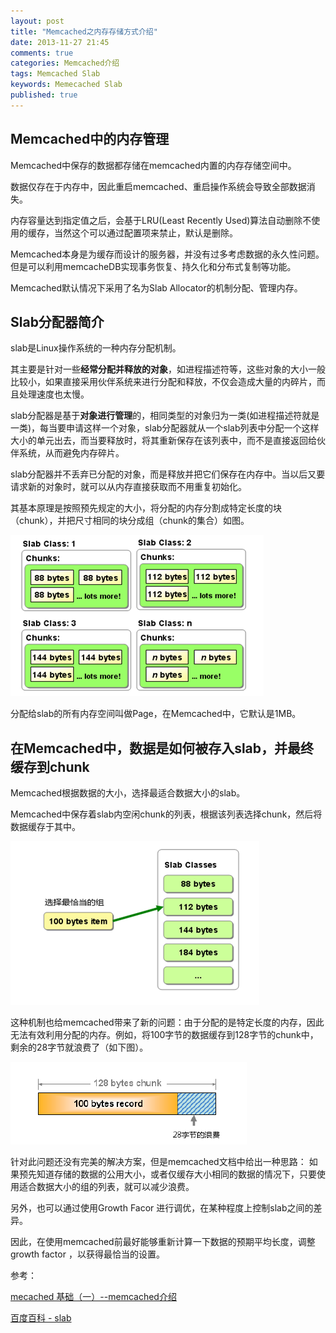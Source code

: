 ```yaml
---
layout: post
title: "Memcached之内存存储方式介绍"
date: 2013-11-27 21:45
comments: true
categories: Memcached介绍
tags: Memcached Slab
keywords: Memecached Slab
published: true
---
```


## Memcached中的内存管理

Memcached中保存的数据都存储在memcached内置的内存存储空间中。

数据仅存在于内存中，因此重启memcached、重启操作系统会导致全部数据消失。

内存容量达到指定值之后，会基于LRU(Least Recently Used)算法自动删除不使用的缓存，当然这个可以通过配置项来禁止，默认是删除。

<!-- more -->

Memcached本身是为缓存而设计的服务器，并没有过多考虑数据的永久性问题。但是可以利用memcacheDB实现事务恢复、持久化和分布式复制等功能。

Memcached默认情况下采用了名为Slab Allocator的机制分配、管理内存。

## Slab分配器简介

slab是Linux操作系统的一种内存分配机制。

其主要是针对一些**经常分配并释放的对象**，如进程描述符等，这些对象的大小一般比较小，如果直接采用伙伴系统来进行分配和释放，不仅会造成大量的内碎片，而且处理速度也太慢。

slab分配器是基于**对象进行管理**的，相同类型的对象归为一类(如进程描述符就是一类)，每当要申请这样一个对象，slab分配器就从一个slab列表中分配一个这样大小的单元出去，而当要释放时，将其重新保存在该列表中，而不是直接返回给伙伴系统，从而避免内存碎片。

slab分配器并不丢弃已分配的对象，而是释放并把它们保存在内存中。当以后又要请求新的对象时，就可以从内存直接获取而不用重复初始化。

其基本原理是按照预先规定的大小，将分配的内存分割成特定长度的块（chunk），并把尺寸相同的块分成组（chunk的集合）如图。

![Slab Allocator 示例图](/images/2013/11/slab_allocate_overview.png)

分配给slab的所有内存空间叫做Page，在Memcached中，它默认是1MB。

## 在Memcached中，数据是如何被存入slab，并最终缓存到chunk

Memcached根据数据的大小，选择最适合数据大小的slab。

Memcached中保存着slab内空闲chunk的列表，根据该列表选择chunk，然后将数据缓存于其中。

![Slab Allocate 选择算法](/images/2013/11/slab_allocate_select_method.png)

这种机制也给memcached带来了新的问题：由于分配的是特定长度的内存，因此无法有效利用分配的内存。例如，将100字节的数据缓存到128字节的chunk中，剩余的28字节就浪费了（如下图）。

![Slab Allocate 数据存储方式](/images/2013/11/slab_allocate_storage.png)

针对此问题还没有完美的解决方案，但是memcached文档中给出一种思路：
如果预先知道存储的数据的公用大小，或者仅缓存大小相同的数据的情况下，只要使用适合数据大小的组的列表，就可以减少浪费。

另外，也可以通过使用Growth Facor 进行调优，在某种程度上控制slab之间的差异。

因此，在使用memcached前最好能够重新计算一下数据的预期平均长度，调整growth factor ，以获得最恰当的设置。


参考：

[mecached 基础（一）--memcached介绍](http://blog.csdn.net/ldwtill/article/details/8167813)

[百度百科 - slab](http://baike.baidu.com/view/5870164.htm)